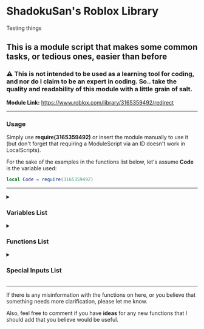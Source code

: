 # ShadokuSan's Roblox Library

Testing things

This is a module script that makes some common tasks, or tedious ones, easier than before
-

### :warning: **This is not intended to be used as a learning tool for coding, and nor do I claim to be an expert in coding. So.. take the quality and readability of this module with a little grain of salt.**

**Module Link:** <https://www.roblox.com/library/3165359492/redirect>
___

### **Usage**

Simply use **require(3165359492)** or insert the module manually to use it (but don't forget that requiring a ModuleScript via an ID doesn't work in LocalScripts).

For the sake of the examples in the functions list below, let's assume **Code** is the variable used:

```lua
local Code = require(3165359492)
```

___

<details><summary><h3>Variables List</h3></summary>

| Variable | Description |
| --- | --- |
| Script | Refers to the module's instance itself. |
| Warnings | Tied to the **Warnings** attribute to the module. This is used to give information in some scripts for potentially incorrect uses but is an instance that may be auto-corrected. |
| ManualErrors | Tied to the **ManualErrors** attribute to the module. Normally, this will insert errors in areas where incorrect usage of the module likely cannot be auto-corrected and tries to send a message that will try to make some sense of what went wrong. |
| Mods | Returns a dictionary of all module scripts you insert under this module. See [Mods](#mods) for more information.|
| Formulas | This is a table that hosts multiple semi-commonly used formulas, put into function form. See [Formulas](#formulas) for more information. |

### Mods

Returns a dictionary of all module scripts you insert under this module. For example, if you have a module named "SliderHandler" then you can reference it such as: `Code.Mods["SliderHandler]`; the name of the module itself is always used to be referenced.

### Formulas

This is a table that hosts multiple semi-commonly used formulas, put into function form. Followed by, `Code.Formulas.NameHere`

| Forumla Name | Format | Description |
| --- | --- | --- |
| GetAngleVector2 | GetAngleVector2(Position1: Vector2, Position2: Vector2) | Returns an angle where **Position1** points at **Position2**. |
| RayReflection | RayReflection (DirectionNormal: Vector3, SurfaceNormal: Vector3, Modifier: number?) | Returns a Vector3 direction/normal by taking the **DirectionNormal** and bouncing it off of the **SurfaceNormal**; angle depends on the **Modifier** which is defaulted at 2. |
| PythagoreanTheorem | PythagoreanTheorem(Number1: number, Number2: number) | Simply returns the result of √**Number1**<sup>2</sup> + **Number2**<sup>2</sup> |
| PointOnRay | PointOnRay(Point1: Vector3, Point2: Vector3, ReferencePoint: Vector3) | Returns a position by making a ray/line between **Point1** and **Point2**, then uses the **ReferencePoint** to find the closest position from said line. |
| Lerp | Lerp(Start: number, End: number, Alpha: number) | Returns the number between the **Start** and **End** based on the Alpha (between 0-1). |

#

</details>

<details><summary><h3>Functions List</h3></summary>

<details><summary>Create</summary>

**Aliases:** new

**Description:** Customized "Instance.new" function that allows you to edit multiple properties at once.

**Setup:** `Code.new("InstanceName", Parent, ParentFirst){Properties}`

**Returns:** The new Instance that was created.
| Variable | Type | Default | Description |
| --- | --- | --- | --- |
| InstanceName | string | nil | The ClassName of the instance you want to create. |
| Parent | Instance | nil | Where this instance will be parented under. Occurs after all other properties are set. |
| ParentFirst | boolean | false | Will set the parent before all other properties instead. |
| Properties | table | {} | The properties of the instance you're creating. |

This function hosts some special inputs<sub>*Not all may apply*</sub>. Make sure to check the [On Changing Values](#on-changing-values) section for details on how to use them.

### Usage Example

```lua
--Simply make a new part that will be parented to the workspace.
local Part = Code.new('Part',workspace){Name = "TestPart",Position = Vector3.new(0,5,6),Anchored = true}

--Another part is made, but is parented under the workspace before the properties are set.
local Part = Code.new('Part',workspace,true){Name = "TestPart",Position = Vector3.new(0,5,6),Anchored = true}

--Special Input: Same | We'll make this part have the reflectance and transparency property set to 0.5
local Part = Code.new("Part",workspace){Name = "TestPart",Same={0.5,"Transparency","Reflectance"}}
```

___
</details>

<details><summary>Change</summary>

**Description:** Change multiple properties of 1 or more Instances at once.

**Setup:** `Code.Change(Instances...){Properties}`

**Returns:** Nothing.
| Variable | Type | Default | Description |
| --- | --- | --- | --- |
| Instances | Instance / {Instance...} | nil | The instance(s) that you wish to edit. |
| Properties | table | {} | A dictionary of the properties/attributes of the instance(s) you're editing. |

This function hosts some special inputs<sub>*Not all may apply*</sub>. Make sure to check the [On Changing Values](#on-changing-values) section for details on how to use them.

### Usage Example

```lua
--Example 1:
Code.Change(Part){Color = Color3.new(1,5,2),CanCollide = false}
--Example 2:
Code.Change(BoolValue1,BoolValue2,BoolValue3){Value = false,Parent = workspace}
--Special Inputs 1:
Code.Change(BoolValue1,BoolValue2){Value = "not"}
    --Returns their opposite values for each one.
--Special Inputs 2:
Code.Change(NumberValue1,NumberValue2){Value = "+5"}
    --Adds 5 to each individual number value.
--Special Inputs 3:
Code.Change(NumberValue1,NumberValue2){Same={0.5,"Transparency","Reflectance"}}
    --Makes their transparency and reflectance values 0.5.
--Special Inputs 4:
Code.Change(PartTable){Position = "~0,5,0"}
    --Moves each part in your PartTable 5 studs up independent of each other.
--Special Inputs 5:
Code.Change(PartTable){CFrame = "~0,5,0"}
    --Moves each part in your PartTable 5 studs up relatively via CFrame:ToWorldSpace.
Code.Change(PartTable){CFrame = "@0,90,0"}
    --Rotates each part 90 degrees on the Y-axis.
Code.Change(PartTable){CFrame = "<0,5,0,0,90,0"}
    --Moves each part in your PartTable 5 studs up relatively via CFrame:ToWorldSpace, and then applies a 90 degree rotation on the Y-Axis. Using > will do the inverse order.
--Special Inputs 6:
function Func(Part)
return Part.CFrame:ToWorldSpace(CFrame.new(0,5,0))
end

Code.Change(PartTable){CFrame = Func}
    --Moves each part in your PartTable 5 studs up independently of each other and their rotation.
```

___
</details>

<details><summary>ChangeSame</summary>

**Aliases:** Change2

**Description:** Change multiple properties of 1 or more Instances to the same value (if possible).

**Setup:** `Code.ChangeSame(Value, Instances...){Properties}`

**Returns:** Nothing.
| Variable | Type | Default | Description |
| --- | --- | --- | --- |
| Value | Any | nil | The value that the Properties are being changed to (if possible). |
| Instances | Instance | nil | The Instance(s) that you're editing. |
| Properties | table | {} | A dictionary of the properties/attributes of the instance(s) you're editing. |

### Usage Example

```lua
--Example 1:
Code.ChangeSame(true,Part){"Massless","CanCollide"}
--Example 2:
Code.ChangeSame(true,Part1,Part2,Union1){"Massless","CanCollide"}
```

___
</details>

<details><summary>Clone</summary>

**Aliases:** Copy

**Description:** Clone an item and edit its properties at the same time.

**Setup:** `Code.Clone(Item, SameParent, ParentFirst){Properties}`

**Returns:** The clone of the instance.
| Variable | Type | Default | Description |
| --- | --- | --- | --- |
| Item | Instance | nil | The Instance that you wish to clone. |
| SameParent | boolean | false | Determines if the cloned instance is parented under the same parent as the original. |
| ParentFirst | boolean | false |  Determines if the cloned instance is parented before<sub>(true)</sub> the property changes or after.<sub>(false)</sub> Only takes effect if SameParent is set to true. |
| Properties | table | {} | The properties/attributes of the instance you're cloning; if you're changing any. |

This function hosts some special inputs<sub>*Not all may apply*</sub>. Make sure to check the [On Changing Values](#on-changing-values) section for details on how to use them.

### Usage Example

```lua
--Example 1: 
local Brick = Code.Clone(workspace.Brick,true){Name = "Cloned",Position = Vector3.new(0,10,0)}
--Example 2:
local Brick = Code.Clone(workspace.Brick){Name = "Cloned",Position = Vector3.new(0,10,0),Parent = workspace}
--Special Input: Same | We'll make this part be unanchored and noncollidable
local Brick = Code.Clone(workspace.Brick){Name = "Cloned",Same = {false,"Anchored","CanCollide"}}
```

___
</details>

<details><summary>Replace</summary>

**Description:** Replace an Instance by creating a new one or cloning another in its place.

**Setup:** `Code.Replace(Replacee, Replacement, SameParent, ParentFirst){Properties}`

**Returns:** The replacement instance.
| Variable | Type | Default | Description |
| --- | --- | --- | --- |
| Replacee | Instance | nil | The Instance that you wish to replace; gets destroyed in the process. |
| Replacement | Instance / string | nil | The Instance that you wish to clone or a string for the class that you want to create. |
| SameParent | boolean | false | Determines if the cloned instance is parented under the same parent as the original. |
| ParentFirst | boolean | false | Determines if the cloned instance is parented before<sub>(true)</sub> the property changes or after.<sub>(false)</sub> Only takes effect if SameParent is set to true. |
| Properties | table | {} | The properties/attributes of the instance you're using as the replacement; if you're changing any. |

This function hosts some special inputs<sub>*Not all may apply*</sub>. Make sure to check the [On Changing Values](#on-changing-values) section for details on how to use them.

### Usage Example

```lua
--Example 1: 
local Brick = Code.Replace(workspace.Brick1,workspace.Brick2,true){Name = "Brick3"}
    --Destroys Brick1, clones Brick2 and names it Brick3. Variable Brick becomes Brick3. Brick3 gets parented to the same parent as Brick1.
--Example 2:
local Brick = Code.Replace(workspace.Brick1,"Part"){Name = "Brick2",CFrame = workspace.Brick1.CFrame}
    --Destroys Brick1, makes a new part that gets named Brick2, and makes the CFrame the same.
```

___
</details>

<details><summary>Call</summary>

**Description:** Call multiple functions on a single instance at roughly the same time.

**Setup:** `Code.Call(Instance, Functions)`

**Returns:** All of the potential returns the functions may have given.
| Variable | Type | Default | Description |
| --- | --- | --- | --- |
| Instance | Instance | nil | The Instance that the functions are being called on. |
| Functions | table | {} | A list of functions and their accompanying parameters. |

### Usage Example

```lua
local Part1,Part2 = workspace.Part1,workspace.Part2
local Result,FullName = Code.Call(Part1,{CanCollideWith = {Part2},GetFullName = true})
--Result will be a boolean telling us if the 2 parts are able to interact with each other.
--FullName will fetch the full name of said part.
```

___
</details>

<details><summary>Destroy</summary>

**Aliases:** Null, Nullify

**Description:** Destroys a bunch of Instances at once.

**Setup:** `Code.Destroy(Instances...)`

**Returns:** Nothing.
| Variable | Type | Default | Description |
| --- | --- | --- | --- |
| Instances | Instance / {Instance...} | nil | The Instance(s) that you're deleting. |

### Usage Example

```lua
Code.Destroy(workspace.Brick1,workspace.Brick2,workspace.Brick3)
```

**Note:** Even if the item for some reason doesn't exist, it will not error and not stop the script it's used in.
___
</details>

<details><summary>Find</summary>

**Aliases:** Search

**Description:** Advanced Instance searcher.

**Setup:** `Code.Find(Instance, ReturnFirst, CheckDescendants, MaxAmount, FrameSpeed, IgnoreList){Properties}`

**Returns:**
| Variable | Type | Default | Description |
| --- | --- | --- | --- |
| Instance | Instance | nil | Where to look. |
| ReturnFirst | boolean | false | Returns the first instance it can find that matches. |
| CheckDescendants | boolean | false | If it will search all descendants like :GetAllDescendants() |
| MaxAmount | number | :infinity: | The number of instances you want to be returned (works only if ReturnFirst is false). |
| FrameSpeed | number | 0 | A delay between each item searched. Good if you're searching a lot of items and it tends to lag. |
| IgnoreList | table | {} |  An array of Instance(s) you want ignored, including its children. |
| Properties | table | {} | A dictionary of the properties/attributes of the instance(s) you’re looking for. |

This function hosts some special inputs<sub>*Not all may apply*</sub>. Make sure to check the [On Finding Values](#on-searching-values) section for details on how to use them.

### Usage Example

```lua
--Example 1:
local Get = Code.Find(workspace.Model,false,true){Name="Brick","Anchored"=true}
--Example 2:
local Get = Code.Find(workspace.Model,true){Name="Brick","Anchored"=true}
--Example 3:
local Get = Code.Find(workspace.Model,false,true,10,2){ClassName="Part"}
    --10 will return 10 items, or less if there aren't 10 that match all of the Properties.
    --1 means it'll search and add every found item every 2 frames.
--Special Inputs 1:
local Get = Code.Find(workspace.Model){Name="...Brick",Transparency="<1",Color="R"}
    --returns any parts that have names that end with "Brick",
    --has a transparency less than 1, and their Color value is dominantly red.
--Special Inputs 2:
local Get = Code.Find(workspace.Model){Name="Brick...",Reflectance=">=0.5",BrickColor="...red"}
    --returns any parts that have names that start with "Brick",
    --has their reflectance set to 0.5 or greater,
    --and their BrickColor is any BrickColor ending in "red".
--Special Inputs 3:
local Get = Code.Find(workspace.Model,false,true){IsA="BasePart"}
    --returns all instances that are classified as base parts.
--Special Inputs 4:
local Get = Code.Find(workspace.Model,false,true){Name={"Test1","Test2"}}
    --returns all parts that have their names as either Test1 or Test2.
--Special Inputs 5:
local Get = Code.Find(workspace,true,true){IsA="BasePart",IsPartOf={{"Folder",1}}}
    --returns the first BasePart it finds that is also the direct child of a Folder Instance.
    --Check the IsPartOf function of this module to see the general set-up.
--Special Inputs 6:
local Get = Code.Find(workspace.true,false){IsA="BasePart",["Position.X">="<10"}
    --returns all parts in the workspace with a position of X that is less than 10
--Special Inputs 7:
local Get = Code.Find(workspace.true,false){IsA="BasePart",Attribute={"Test",5}}
    --returns all parts in the workspace that has an attribute named "Test" that are also equal to 5
```

___
</details>

<details><summary>FindChange</summary>

**Description:** Combination of the Find and Change functions.

**Setup:** `Code.FindChange(Instance, ReturnFirst, CheckDescendants, MaxAmount, FrameSpeed, IgnoreList){HasProperties}{ChangeProperties}`

**Returns:** The Instances that were found and changed, or false if not.
| Variable | Type | Default | Description |
| --- | --- | --- | --- |
| Instance | Instance | nil | Where to look. |
| ReturnFirst | boolean | false | Returns the first instance it can find that matches. |
| CheckDescendants | boolean | false | If it will search all descendants like :GetAllDescendants() |
| MaxAmount | number | :infinity: | The number of instances you want to be returned (works only if ReturnFirst is false). |
| FrameSpeed | number | 0 | A delay between each item searched. Good if you're searching a lot of items and it tends to lag. |
| IgnoreList | table | {} |  An array of Instance(s) you want ignored, including its children. |
| HasProperties | table | {} | A dictionary of the properties/attributes of the instance(s) you’re looking for. |
| ChangeProperties | table | {} | A dictionary of the properties/attributes of the instance(s) you’re editing. |

This function hosts some special inputs<sub>*Not all may apply*</sub>. Make sure to check the [On Changing Values](#on-changing-values) and [On Finding Values](#on-searching-values) sections for details on how to use them.

### Usage Example

```lua
local Get = Code.FindChange(workspace,true,false){["Position.X"> = "<=-0.5"}{Material=Enum.Material.Neon}
print("Got:",Get)
--Will find parts that have a position value of X that is less than or equal to -0.5, then changes all of their materials to neon. Then returns a list of the changed parts.
```

___
</details>

<details><summary>FindDestroy</summary>

**Description:** Combination of the Find and Destroy functions.

**Setup:** `Code.FindDestroy(Instance, CheckDescendants, MaxAmount, FrameSpeed, IgnoreList){HasProperties}`

**Returns:** Nothing.
| Variable | Type | Default | Description |
| --- | --- | --- | --- |
| Instance | Instance | nil | Where to look. |
| CheckDescendants | boolean | false | If it will search all descendants like :GetAllDescendants() |
| MaxAmount | number | :infinity: | The number of instances you want to be destroyed. |
| FrameSpeed | number | 0 | A delay between each item searched. Good if you're searching a lot of items and it tends to lag. |
| IgnoreList | table | {} |  An array of Instance(s) you want ignored, including its children. |
| HasProperties | table | {} | A dictionary of the properties/attributes of the instance(s) you’re looking for. |

This function hosts some special inputs<sub>*Not all may apply*</sub>. Make sure to check the [On Finding Values](#on-searching-values) section for details on how to use them.

### Usage Example

```lua
Code.FindDestroy(workspace,false,5){["Position.X"> = "<1"}
--Will find the first 5 parts that have a position value of X that is less than 1, then destroys them.
```

___
</details>

<details><summary>FindAllChildren</summary>
**Aliases:** FindAll, FAC

**Description:** Acts like Instance:FindFirstChild() where you can search for multiple instances.

**Setup:** `Code.FindAllChildren(Instance, Recursive, Items...)`

**Returns:** The Instances that were found, or false if not.
| Variable | Type | Default | Description |
| --- | --- | --- | --- |
| Instance | Instance | nil | The Instance you'd like to search in. |
| Recursive | boolean | false | Whether or not the search should be conducted recursively. |
| Items | string | nil | A bunch of strings (for names) you'd like to search for. |

### Usage Example

```lua
--Example 1:
local PartA,PartB,PartC = Code.FindAllChildren(workspace,false,"PartA","PartB","PartC")
--Will return either the Instances that has those names or false if not.
--Could look like: PartA, false, PartC if there is no PartB

--Example 2:
local Mesh,Texture = Code.FindAllChildren(workspace,false,"PartA.Mesh","PartB.Texture")
--Is capable of searching through multiple instances downwards.

--Example 3:
local PartA,PartB,PartC = Code.FindAllChildren(workspace,true,"PartA","PartB","PartC")
--Will return the instances if they exist anywhere in the game under workspace.
```

___
</details>

<details><summary>IsPartOf</summary>

**Description:** Checks if an Instance is a descendant of another Instance or of a certain type of Instance.

**Setup:** `Code.IsPartOf(Instance, Tuple, MaxReturn)`

**Returns:** The Instance that was found, or `nil` if it managed to hit **game** before finding anything or couldn't be found within the max amount of parents requested by the Number value.
| Variable | Type | Default | Description |
| --- | --- | --- | --- |
| Instance | Instance | nil | The instance you want to check if it's a part of something. |
| Tuple | Instance / string | nil | The ClassName or Instance you're looking for. |
| MaxReturn | number | :infinity: | The amount of parents it will check. |

### Usage Example

```lua
--Let's assume you set the Part variable already.
local PartInFolder = Code.IsPartOf(Part,"Folder")
--Will return either the Folder Instance we're looking for if it exists or nil if it doesn't.
--Let's assume you already have Part1 and Part2 set.
local Partception = Code.IsPartOf(Part1,Part2,2)
--Will return the 2nd part if Part1 is no more than 2 descendants down, otherwise nil.
```

___
</details>

<details><summary>GetPartOf</summary>

**Description:** Fetches a property from an array of instances.

**Setup:** `Code.GetPartOf(Instances, Property)`

**Returns:** A table of the given property.
| Variable | Type | Default | Description |
| --- | --- | --- | --- |
| Instances | {Instance...} | {} | An array of Instances you want to check through. |
| Property | string | nil | The property you want returned. Can also be set to return a secondary value if one exists (like Vector3 with X,Y or Z). |

### Usage Example

```lua
--Example 1: Let's assume Parts is a folder under the workspace holding some bricks.
local Transparencies = Code.GetPartOf(Parts:GetChildren(),"Transparency")
print(unpack(Transparencies))

--Example 2: Let's fetch all of the Y positions of each part now.
local Y = Code.GetPartOf(Parts:GetChildren(),"Position.Y")
print(unpack(Y))
```

___
</details>

<details><summary>WaitForPath</summary>

**Aliases:** WaitForDescendants, WFP

**Description:** [A solution to checking in long paths without needing the overuse of :WaitForChild a dozen times.](https://devforum.roblox.com/t/554586)

**Setup:** `Code.WaitForPath(Instance, MaxWaitTime, Path)`

**Returns:** The Instance(s) you're looking for, or false if you exceed the maximum wait time and found nothing.
| Variable | Type | Default | Description |
| --- | --- | --- | --- |
| Instance | Instance | nil | Where the search will start. |
| MaxWaitTime | number | 20 | The maximum wait time. |
| Path | string | nil | The path you're looking down. |

**Note:**
If before the name of the variable an ```*asterisk``` is placed anywhere in the sequence, that found instance will also be returned.

### Usage Example

```lua
--Let's assume that this is a LocalScript for some UI.
local UI = script.Parent
local Button = Code.WaitForPath(UI,20,"MainFrame.Something.SomethingElse.Button1")
--Will return "Button1" that would be down the path MainFrame.Something.SomethingElse

--If we also wanted to save MainFrame but don't want to repeat it:
local MainFrame,Button = Code.WaitForPath(UI,20,"*MainFrame.Something.SomethingElse.Button1")
--The asterisk before the name tells the function to also save that instance.
```

___
</details>

<details><summary>WaitForChildren</summary>

**Aliases:** WFC

**Description:** Allows you to call :WaitForChild() on multiple Instances under the same parent at the same time.

**Setup:** `Code.WaitForChildren(Instance, MaxWait, Items...)`

**Returns:** The Instance(s) you're looking for. Will return false for each Instance that fails to be found within the time you set.
| Variable | Type | Default | Description |
| --- | --- | --- | --- |
| Instance | Instance | nil | Where to look. |
| MaxWait | number | 20 | The maximum time allowed to wait on an Instance. |
| Items | string | nil | The items you would like to search for. |

**Note:**
If before the name of the variable an ```*asterisk``` is placed anywhere in the sequence, that found instance will also be returned.

### Usage Example

```lua
----Example 1
--Let's assume that this is a LocalScript for some UI.
local UI = script.Parent
local Frame1,Frame2,Button = Code.WaitForChildren(UI,10,"Frame1","Frame2","Button")
    --Will return the Instances that are within the UI, or false for each Instance
    --that cannot be found within 10 seconds.

----Example 2
local TextureA,TextureB = Code.WFC(workspace,10,"Brick1.Decal","Brick2.Texture")
    --Will return the decal/texture found, or false if not there.

----Example 3
local Brick1,TextureA,TextureB = Code.WFC(workspace,10,"*Brick1.Decal","Brick2.Texture")
    --Will return the first brick, then the decal/texture found, or false if not there.
```

___
</details>

<details><summary>Fetch</summary>

**Description:** Fetches multiple properties/values from an instance/table.

**Setup:** `Code.Fetch(Input, Variables...)`

**Returns:** The variable(s) you're looking for. If the variable cannot be found or is equal to `nil` then it will be overlooked.
| Variable | Type | Default | Description |
| --- | --- | --- | --- |
| Input | Instance / Dictionary | nil | What should be searched through. Anything that has a variable attached to it should work. |
| Variables | string | nil | To be fetched from the input. |

**Note:**
If a property is followed by ` > ` then it will search inside this property instead. Must have a space before and after this symbol.

If after a `>` there are any commas, these will be taken into consideration separately.

### Usage Example

```lua
----Example 1
local Color,Size = Code.Fetch(workspace.Baseplate,"Color","Size")
    --Can be followed by as many variables as necessary as long as the input actually has these things.

----Example 2
local Color,SizeX,SizeY,SizeZ = Code.Fetch(workspace.Baseplate,"Color","Size > X,Y,Z")
    --Will return each size axis after getting the part's color.
```

___
</details>

<details><summary>PositiveNegative</summary>

**Aliases:** PN

**Description:** Returns a 50/50 chance for a number being positive or negative.

**Setup:** `Code.PN(Number)`

**Returns:** The number generated, or ±1 if no number was set.
| Variable | Type | Default | Description |
| --- | --- | --- | --- |
| Number | number | 1 | The number that's being randomized. |

### Usage Example

```lua
--Example 1:
local Number = Code.PN(5)   --Returns either 5 or -5
--Example 2:
local Number = Code.PN()   --Returns either 1 or -1
```

___
</details>

<details><summary>Random</summary>

**Aliases:** Rando

**Description:** Selects at random whatever you put in the list.

**Setup:** `Code.Rando(Items...)`

**Returns:** One of the items you put in the list at random.
| Variable | Type | Default | Description |
| --- | --- | --- | --- |
| Items | Any | nil | The items you wish to input. Can be anything, really. |

### Usage Example

```lua
--Example 1:
local Number = Code.Rando(1,10,30,-6,1000)
--Example 2:
local Chosen = Code.Rando("Hello, world!",96,workspace.Brick)
```

___
</details>

<details><summary>Service</summary>

**Description:** Fetches one or more services.

**Setup:** `Code.Service(Service...)`

**Returns:** The service(s) that you requested.
| Variable | Type | Default | Description |
| --- | --- | --- | --- |
| Service | string | nil | The service(s) in which you'd like to fetch. |

### Usage Example

```lua
--Example 1:
local TS = Code.Service'TweenService'
--Example 2:
local TS,RS,SSS = Code.Service('TweenService','RunService','ServerScriptService')
```

___
</details>

<details><summary>Tween</summary>

**Description:** A simplified method of making a tween.

**Setup:** `Code.Tween(Instance){Time, Style, Direction, Repeat, Reverses, Delay}{Properties}`

**Returns:** The Tween you've created.
| Variable | Type | Default | Description |
| --- | --- | --- | --- |
| Instance | Instance | nil | The Instance in which you wish to tween. |
| Time | number | 1 | How long it takes the tween to complete. |
| Style | Enum / number / string | Linear | The EasingStyle of the tween. |
| Direction | Enum / number / string | InOut | The EasingDirection of the tween. |
| Repeat | number | 0 | How many times the tween will repeat. |
| Reverses | boolean | false | Determines if the tween will do the inverse after finishing. |
| Delay | number | 0 | The amount of time that elapses before tween starts in seconds. |
| Properties | table | {} | The properties that are being changed by the tween. Generally numerical. |

This function hosts some special inputs<sub>*Not all may apply*</sub>. Make sure to check the [On Changing Values](#on-changing-values) section for details on how to use them.

### Usage Example

```lua
local Tween = Code.Tween(script.Parent){1,"Bounce","Out",1,true,0.5}{Position=script.Parent.Position+Vector3.new(0,3,0)}
Tween:Play()
```

___
</details>

<details><summary>Tweens</summary>

**Description:** A method for making multiple tweens of the same or similar items.

**Setup:** `Code.Tweens(Instances...){Time, Style, Direction, Repeat, Reverses, Delay}{Properties}`

**Returns:** Nothing.
| Variable | Type | Default | Description |
| --- | --- | --- | --- |
| Instances | Instance | nil | The Instances in which you wish to tween. |
| Time | number | 1 | How long it takes the tween to complete. |
| Style | Enum / number / string | Linear | The EasingStyle of the tween. |
| Direction | Enum / number / string | InOut | The EasingDirection of the tween. |
| Repeat | number | 0 | How many times the tween will repeat. |
| Reverses | boolean | false | Determines if the tween will do the inverse after finishing. |
| Delay | number | 0 | The amount of time that elapses before tween starts in seconds. |
| Properties | table | {} | The properties that are being changed by the tween. Generally numerical. |

This function hosts some special inputs<sub>*Not all may apply*</sub>. Make sure to check the [On Changing Values](#on-changing-values) section for details on how to use them.

### Usage Example

```lua
local Part1,Part2 = workspace.Part1,workspace.Part2
Code.Tweens(Part1,Part2){1,"Bounce","Out",1,true,0.5}{Position=Vector3.new(0,5,0)}
```

**Note:** This auto-plays all of the tweens made. I intended it to return each tween individually similarly to the Service function, but something ROBLOX-side seems to be preventing this from working as of this update.
___
</details>

<details><summary>⚠ TweenSequence</summary>

:warning: This is experimental, and may cause poor performance if used too sparingly!

**Description:** An experimental method to tween what was previously untweenable.

**Setup:** `Code.TweenSequence(Instances...){Time, Style, Direction, Repeat, Reverses, Delay}{Properties}`

**Returns:** A special tween-base made via metatables. Should be able to work just like a normal Tween with the same functions and variables. This includes a new function: **Tween:Destroy()** since this works in a specific way, if you want to clean up a bit, I recommend you use this when not needed anymore.
| Variable | Type | Default | Description |
| --- | --- | --- | --- |
| Instances | Instance | nil | The Instances in which you wish to tween. |
| Time | number | 1 | How long it takes the tween to complete. |
| Style | Enum / number / string | Linear | The EasingStyle of the tween. |
| Direction | Enum / number / string | InOut | The EasingDirection of the tween. |
| Repeat | number | 0 | How many times the tween will repeat. |
| Reverses | boolean | false | Determines if the tween will do the inverse after finishing. |
| Delay | number | 0 | The amount of time that elapses before tween starts in seconds. |
| Properties | table | {} | The properties that are being changed by the tween. In this case, restricted. |

## **What can be tweened currently**

### ColorSequence

If the start and end sequences have differing number keypoints, 2 new sequences will be created with some "ghost keypoints" in the middle to still generally reflect what the start and end should look like. Then, when tweening, each color's keypoint is lerped over each other to give a fading effect.

If the number of keypoints remains the same and the start of the property name has a tilde (**~**), then it will attempt to also tween the time position of the keypoints between the start and end points, giving a sliding effect on top of the color changing effect.

### NumberSequence

Works largely similar to ColorSequence, but instead with colors it deals in numbers and envelopes. The tilde rule also applies here.

### Usage Example

```lua
----Example 1
local Beam = workspace.Part1.Beam
local ChangeTo = ColorSequence.new{
 ColorSequenceKeypoint.new(0,Color3.fromRGB(0, 0, 0)),
 ColorSequenceKeypoint.new(0.25,Color3.fromRGB(255, 0, 0)),
 ColorSequenceKeypoint.new(0.5,Color3.fromRGB(0, 255, 0)),
 ColorSequenceKeypoint.new(0.75,Color3.fromRGB(0, 0, 255)),
 ColorSequenceKeypoint.new(1,Color3.fromRGB(0, 0, 0))}

local Tween = Code.TweenSequence(Beam){1,"Linear","InOut",2,true,0.5}{Color = ChangeTo}
Tween:Play()
--Should tween any beam's colors to look a bit rainbow-like, reverts back, and does this a couple of times.

----Example 2
local ParticleEmitter = workspace.Part5.ParticleEmitter
local ChangeTo = NumberSequence.new{
 NumberSequenceKeypoint.new(0,1),
 NumberSequenceKeypoint.new(0.349,3.39,1.58),
 NumberSequenceKeypoint.new(1,1)}

local Tween = Code.TweenSequence(ParticleEmitter){1,"Linear","InOut",2,true,0.5}{["~Size"> = ChangeTo}
Tween:Play()
Tween.Completed:Wait()
print("Demo finished!")
--Should tween a particle emitter's size, sliding the values if the initial NumberSequence is also 3 keypoints.
```

___
</details>

<details><summary>Tabs</summary>

**Description:** Combines Tables or otherwise into 1 table.

**Setup:** `Code.Tabs(Any)`

**Returns:** The new table with everything inside.
| Variable | Type | Default | Description |
| --- | --- | --- | --- |
| Any | Any | {} | An array of anything you want to combine. Tables, Strings, Instances, etc. |

### Usage Example

```lua
--Example 1:
local Tab1,Tab2 = {1,3,5},{2,4,6}
local Tab3 = Code.Tabs(Tab1,Tab2)

print(unpack(Tab3)) --1 3 5 2 4 6
--Example 2:
local Tab = {1,2,3,4}
local Tab2 = Code.Tabs("Hi",false,workspace,Tab,"Test")
print(unpack(Tab2)) --Hi false Workspace 1 2 3 4 Test
```

___
</details>

<details><summary>TabClone</summary>

**Description:** Clones a table.

**Setup:** `Code.TabClone(Table)`

**Returns:** The new cloned table.
| Variable | Type | Default | Description |
| --- | --- | --- | --- |
| Table | table | nil | The table you want to clone. |

### Usage Example

```lua
local Tab1 = {1,2,3,"a","b","c"}
local Tab2 = Code.TabClone(Tab1)
print(Tab1==Tab2) --false
```

___
</details>

<details><summary>MassConnect</summary>

**Description:** A quick method for connecting multiple events and instances simultaneously.

**Setup:** `Code.MassConnect(Instances, Events, Function)`

**Returns:** An array of every new connection made.
| Variable | Type | Default | Description |
| --- | --- | --- | --- |
| Instances | table | {} | An array of Instances you'd like to connect. |
| Events | table | {} | An array of events of the Instances you'd like to have connected. |
| Function | Function | nil | The function you'd like to be connected to the event(s). |

**Note:**
Function will always use 2 variables at the start: The Instance connected, and a string of the Event connected. After that, every variable that would be ordinarily returned via the event.
Format it as so:

```lua
function TestFunction(Instance,Event,...)
--Instance being the instance.
--Event is a string of the event you chose to connect.
local VarA,VarB,VarC,etc = ...
--or
local Variables = {...}
end
```

### Usage Example

```lua
--Let's assume this is a normal script, and Parts is a folder in the workspace that contains a few blocks.
function Reader(Part,Event,...)
    if Event=="Changed" then
    print(Part.Name,"was changed! Changed:",...)
    elseif Event=="Touched" then
    print(Part.Name,"was touched! Part that hit it:",...)
    end
end

Code.MassConnect(Parts:GetChildren(),{"Touched","Changed"},Reader)
```

___
</details>

<details><summary>MassDisconnect</summary>

**Description:** Disconnects a bunch of connections.

**Setup:** `Code.MassDisconnect(Connections)`

**Returns:** Nothing.
| Variable | Type | Default | Description |
| --- | --- | --- | --- |
| Connections | table | {} | An array of Connections that you'd like to sever. |

**Note:**
:warning: It's best to use this after using **MassConnect** when you don't need the connections any more.

### Usage Example

```lua
--Let's assume this is a normal script, and Parts is a folder in the workspace that contains a few blocks.
function Reader(Part,Event,...)
    if Event=="Changed" then
    print(Part.Name,"was changed! Changed:",...)
    elseif Event=="Touched" then
    print(Part.Name,"was touched! Part that hit it:",...)
    end
end

local Connections = Code.MassConnect(Parts:GetChildren(),{"Touched","Changed"},Reader)

task.wait(10)

Connections = Code.MassDisconnect(Connections)
--Every connection will be gone, and so is the reference to them.
```

___
</details>

<details><summary>Match</summary>

**Description:** A simple replacement for using multiple "or" statements on the same variable.

**Setup:** `Code.Match(Main, Variables...)`

**Returns:** A boolean value; true if the Main variable matches any of the subsequent variables or false if not.
| Variable | Type | Default | Description |
| --- | --- | --- | --- |
| Main | Any | nil | The variable you're reading off of. |
| Variables | Any | nil | The variables you'd like to compare it to. |

### Usage Example

```lua
--Let's assume Part is the variable set to a part under the workspace.

if Code.Match(Part.Transparency,0,0.5,1)  then
--This part of the code runs if the part's transparency is either 0, 0.5, or 1.
else
--Otherwise...
end
```

___
</details>

<details><summary>AllMatch</summary>

**Description:** A simple replacement for checking if all variables must equal the same thing.

**Setup:** `Code.AllMatch(MatchMe, Variables...)`

**Returns:** A boolean value; true if the following variables all match the MatchMe variable or false if not.
| Variable | Type | Default | Description |
| --- | --- | --- | --- |
| MatchMe | Any | nil | The variable you want the rest to match. |
| Variables | Any | nil | The variables you'd like to compare it to. |

### Usage Example

```lua
local Result = Code.AllMatch(1,2,3,1)
--Result would be false since they all need to equal the first variable (1).
local Result = Code.AllMatch(1,1,1,1)
--Result would be true.
```

___
</details>

<details><summary>WaitOn</summary>

**Description:** Can wait on multiple occasions, but will resume as soon as 1 of them is met.

**Setup:** `Code.WaitOn(Variant...)`

**Returns:** The method that prevailed (only really applicable for those who understand in the case of an event being returned).
| Variable | Type | Default | Description |
| --- | --- | --- | --- |
| Variant | Number / Signal / Function / Table | nil | The method of waiting you'd like to input |

**Note:**
Variant can be presented as any of the following:
♦ Number: The number of seconds you'd like to wait. Same as **wait(Number)**.
♦ Signal: An event such as **Instance.Changed**.
♦ Function: Your own method of waiting, I suppose. A function.
♦ Table {Name,Signal}: Name is a string that you'd want to be returned, and Signal is an event or function. Makes for easier identification.

### Usage Example

```lua
--Let's assume Part is the variable set to a part under workspace, and we want to wait till it gets changed at all, but we don't want to wait more than 10 seconds for that to happen.
Code.WaitOn(10,Part.Changed)
--However, if we want to wait on a specific property (Transparency in this case)...
Code.WaitOn(10,Part:GetPropertyChangedSignal("Transparency"))
--If we're using multiple of the same Events, we're gonna want to be able to tell the difference between them
Code.WaitOn({"Part1",Part1.Part:GetPropertyChangedSignal("Transparency")},{"Part2",Part2.Part:GetPropertyChangedSignal("Transparency")})
    --returns the string "Part1" if Part1's transparency changes, or "Part2" if Part2's transparency changes.
```

___
</details>

<details><summary>Require</summary>

**Description:** Requires multiple modules at once.

**Setup:** `Code.Require(Modules...)`

**Returns:** The modules you wanted to fetch.
| Variable | Type | Default | Description |
| --- | --- | --- | --- |
| Modules | ModuleScript | nil | The module(s) you'd like to require. |

### Usage Example

```lua
local A,B,C = Code.Require(ModuleA,ModuleB,ModuleC)
```

___
</details>

<details><summary>Make</summary>

**Description:** Quickly make multiple of the same thing.

**Setup:** `Code.Make(Data, Amount, SameTable)`

**Returns:** The data you've copied.
| Variable | Type | Default | Description |
| --- | --- | --- | --- |
| Data | Any | nil | The number, string, vector3, etc that you're copying. |
| Amount | number | 0 | How many times it will copy. |
| SameTable | boolean | false | Only applicable if the Data is a table. Determines if the returned tables are all the same connected one or just copies. |

### Usage Example

```lua
----Example 1 (any data):
local A,B,C = Code.Make("Test",3)
print(A,B,C) --Test, Test, Test
----Example 2 (connected tables):
local Tab = {"A","b"}
local T1,T2 = Code.Make(Tab,2,true)
print(T1==T2) --true
----Example 2 (unconnected tables):
local Tab = {"A","b"}
local T1,T2 = Code.Make(Tab,2)
print(T1==T2) --false
```

___
</details>

<details><summary>Plugin_Settings</summary>

**Description:** Fetches plugin settings. For Plugins only.

**Setup:** `Code.Plugin_Settings(Plugin, Setting...)`

**Returns:** The setting(s) you wanted to fetch or their defaults if they didn't exist.
| Variable | Type | Default | Description |
| --- | --- | --- | --- |
| Plugin | plugin | nil | Simply pass the plugin variable through. |
| Setting | {Type, Default} | nil | The setting(s) that you're trying to fetch. |

**Note:**
The Setting table must be set up as:
♦ **Type:** The name you want to set/fetch the setting from in string form.
♦ **Default:** If the setting could not be found, this is what it will be defaulted to instead.

### Usage Example

```lua
local SettingA,SettingB = Code.Plugin_Settings(plugin,{"Color",Color3.new(1,1,1)},{"Word","Hello!"})
-- If either SettingA or B did not exist, the setting for their 1st value in the table, it would be set to the 2nd value in the pair.
```

___
</details>

<details><summary>Plugin_Widget</summary>

**Description:** A simplified method of making a plugin widget. For Plugins only.

**Setup:** `Code.Plugin_Widget(Plugin, Identifier, DisplayName){InitialDockState, InitialEnabled, RestoreOverride, SizeX, SizeY, SizeMinimumX, SizeMinimumY}`

**Returns:** The widget you've created.
| Variable | Type | Default | Description |
| --- | --- | --- | --- |
| Plugin | plugin | nil | Simply pass the plugin variable through. |
| Identifier | string | nil | The plugin widget's ID. |
| DisplayName | string | nil | The name shown on the widget window. |
| InitialDockState | Enum / string / number | Float | Initial dock state. |
| InitialEnabled | boolean | true | If the widget is visible upon being made. |
| RestoreOverride | boolean | false | If true, the value of **InitialEnabled** will override the previously saved enabled state. |
| SizeX | number | 200 | Initial width of the widget window. |
| SizeY | number | 300 | Initial height of the widget window. |
| SizeMinimumX | number | 150 | Minimum width of the widget window. |
| SizeMinimumY | number | 150 | Minimum heightof the widget window. |

### Usage Example

```lua
local Widget = Code.Plugin_Widget(plugin,"TestWidget","Test Widget"){"Float",true,false,200,300,150,150}
-- Creating a basic test widget with basically the default values in place.
```

___
</details>

<details><summary>SetAttributes</summary>

**Aliases:** SetAtt, SetAtts

**Description:** Sets multiple attributes at once.

**Setup:** `Code.SetAttributes(Instance, Table)`

**Returns:** Nothing.
| Variable | Type | Default | Description |
| --- | --- | --- | --- |
| Instance | Instance | nil | The Instance that you'd like to add an attribute on to. |
| Table | table | nil | A table listing the new attributes and their values. |

### Usage Example

```lua
local Part = workspace.Brick
Code.SetAttributes(Part,{TestString="String!",TestNumber=5,TestBoolean=false})
```

___
</details>

<details><summary>GetAttributes</summary>

**Aliases:** GetAtt, GetAtts

**Description:** Gets multiple specific attributes at once (in order).

**Setup:** `Code.GetAttributes(Instance, AutoMake, Attribute...)`

**Returns:** The attribute's value or **false** if none exists.
| Variable | Type | Default | Description |
| --- | --- | --- | --- |
| Instance | Instance | nil | The Instance that you'd like to find the attribute of. |
| AutoMake | boolean | true | If Attribute is a table input and if the attribute is missing, automatically create one and return its value. |
| Attribute | string / table | nil | The attribute(s) you want to fetch. |

**Notes:**
AutoMake can be skipped over.

Attribute's table is meant to be set up as follows: `{Name, Preset}`
♦ Name: The name of the attribute.
♦ Preset: The default value of the attribute if it doesn't yet exist.
If you're using the table variant, if there is a found attribute that does not match the type/typeof the preset, then the preset will be used instead.

### Usage Example

```lua
----Example 1
local Part = workspace.Brick
Code.SetAttributes(Part,{TestString="String!",TestNumber=5,TestBoolean=true})
local A,B,C,D = Code.GetAttributes(Part,"TestNumber","TestString","TestBrick","TestBoolean")
--A would be 5
--B would be "String!"
--C would be false since there is no match
--D would be true

----Example 2
local Part = workspace.Brick
local A,B = Code.GetAttributes(Part,{"TestNumber",5},"TestString")
--A would be 5 if there wasn't one already set
--B would be false assuming one wasn't there

----Example 3
local Part = workspace.Brick
local A,B = Code.GetAttributes(Part,false,{"TestNumber",5},"TestString")
--A would be false if it doesn't already exist since the AutoMake variable was set to false
--B would be false assuming one wasn't there
```

___
</details>

<details><summary>ClearAttributes</summary>

**Aliases:** ClearAtt, ClearAtts, NoAtt

**Description:** Clears multiple attributes at once.

**Setup:** `Code.ClearAttributes(Instance, Attribute...)`

**Returns:** Nothing.
| Variable | Type | Default | Description |
| --- | --- | --- | --- |
| Instance | Instance | nil | The Instance that you'd like to clean up. |
| Attribute | string / nil | nil |  |

### Usage Example

```lua
----Taking from the "SetAttributes" example above:
--Clearing specific ones:
local Part = workspace.Brick
Code.SetAttributes(Part,{TestString="String!",TestNumber=5,TestBoolean=false})
wait(5)
Code.ClearAttributes(Part,"TestString","TestBoolean") --in this case, TestNumber remains
--Clearing all:
local Part = workspace.Brick
Code.SetAttributes(Part,{TestString="String!",TestNumber=5,TestBoolean=false})
wait(5)
Code.ClearAttributes(Part) --in this case, none remains
```
</details>

#

</details>

<details><summary><h3>Special Inputs List</h3></summary>

This list is specifically for the functions where changing the properties of an Instance is possible.

### On Changing Values

| Name | Type | Effects | Description | Example |
| --- | --- | --- | --- | --- |
| Same# | Property Name | Any | Allows you to set multiple properties to the same value. Provide a table where the first entry is the value you want to be set, then each subsequent entry is a string that is the name of the property you want to change. As long as the **#** at the end is a different number, you can use this as many times as necessary. | {Same1 = {true, "Anchored", "CanCollide"}, Same2 = {false,"CastShadow", "Locked"}} |
| Sides | Property Name | Surfaces | Changes all of the sides for BaseParts at the same time. | {Sides = "Smooth"} |
| "nil" | Value | ObjectValues | Allows you to set a property to `nil` where applicable. | {Adornee = "nil"} |
| "+#" | Value | Numbers | Adds the number **#** to the original value being changed. | {Value = "+0.5"} |
| "-#" | Value | Numbers | Subtracts the number **#** to the original value being changed. | {Value = "-0.5"} |
| "*#" | Value | Numbers | Multiplies the number **#** with the original value being changed. | {Value = "*2"} |
| "/#" | Value | Numbers | Divides the number **#** from the original value being changed. | {Value = "/2"} |
| "^#" | Value | Numbers | Sets the original value to the power of number **#**. | {Value = "^2"} |
| "sqrt" | Value | Numbers | Returns the square root of the number being changed. | {Value = "sqrt"} |
| "negate" | Value | Numbers | Basically inverts the number from negative/positive to the other. | {Value = "negate"} |
| "not" | Value | Booleans | Returns the opposite boolean value. | {Value = "not"} |
| Function | Value | Any | Inputs a function to return a value of your choosing. The first/only value of the function is always the Instance being changed. | See [Expanded Examples](#expanded-examples) for this instance. |
| "~X,Y,Z" | Value | Vector3 | Changes the Vector3 relative to its current value. The **X**, **Y**, and **Z** variables are the X,Y, and Z of the Vector3 Value. No spaces should be present in here. | {Position = "~0,5,0"} |
| **"~#,#,#"** | Value | CFrame | Translates as ToWorldSpace(CFrame). | {CFrame = "~0,0,-5"} |
| **"@#,#,#"** | Value | CFrame | Translates as CFrame*CFrame.fromEulerAnglesXYZ(#,#,#). Automatically converted to math.rad(#). | {CFrame = "@90,0,45"} |
| **"<#,#,#,#,#,#"** | Value | CFrame | Basically acts as the **~** and then applies the **@** changes. First three #'s affect the movement and the other three affect the rotation. | {CFrame = "<0,5,0,0,45,0"} |
| **">#,#,#,#,#,#"** | Value | CFrame | Basically acts as the **@** and then applies the **~** changes. First three #'s affect the movement and the other three affect the rotation. | {CFrame = ">0,5,0,0,45,0"} |

### Expanded Examples

```lua
--Function
--Moves each part in your PartTable 5 studs up independently of each other and their rotation.
function Func(Part)
return Part.CFrame:ToWorldSpace(CFrame.new(0,5,0))
end

Code.Change(PartTable){CFrame = Func}
```

### On Searching Values

| Name | Type | Effects | Description | Example |
| --- | --- | --- | --- | --- |
| IsA | Property Name | Instances | Works just like **Part:IsA("BasePart"). | {IsA = "BasePart"} |
| IsPartOf | Property Name | Instances | Works with this module's **IsPartOf** function, though requires a slightly different setup. | See [Expanded Examples](#expanded-examples-1) for this instance. |
| Attribute | Property Name | Instances | Looks for 1 attribute to match to. | {Attribute = {"Attribute Name", DesiredValue} |
| ">#" | Value | Numbers | Detects anything greater than the **#** in its place. | {Transparency = ">0.5"} |
| ">=#" | Value | Numbers | Detects anything greater or equal to the **#** in its place. | {Transparency = ">=0.5"} |
| "<#" | Value | Numbers | Detects anything lower than the **#** in its place. | {Transparency = "<0.5"} |
| "<=#" | Value | Numbers | Detects anything lower or equal to the **#** in its place. | {Transparency = "<=0.5"} |
| ...String | Value | Strings | Checks if the desired String is at the end of the value. | {Name = "...Brick"} |
| String... | Value | Strings | Checks if the desired String is at the start of the value.  | {Name = "Brick..."}  |
| ...String... | Value | Strings | Checks if the desired String is anywhere inside of the value.  | {Name = "...Brick..."}  |
| "R" | Value | Color3 | Checks if the **R** value is greater than **B** and **G** . | {Color = "R"} |
| "G" | Value | Color3 | Checks if the **G** value is greater than **R** and **B** . | {Color = "G"} |
| "B" | Value | Color3 | Checks if the **B** value is greater than **R** and **G** . | {Color = "B"} |
| "RG" | Value | Color3 | Checks if the color is more **yellow** than **blue** . | {Color = "RG"} |
| "GB" | Value | Color3 | Checks if the color is more **cyan** than **red** . | {Color = "GB"} |
| "RB" | Value | Color3 | Checks if the color is more **purple** than **green** . | {Color = "RB"} |
| "...Name" | Value | BrickColor | Checks if the name of the **BrickColor** ends with your input. | {BrickColor = "...red"} |
| {Value,Value... etc} | Value | Any | You can now set each property to equal a table of values. Basically: If property equals this, or this, or this… etc. | {Transparency = {0, 0.5, 1}} |

### Expanded Examples

```lua
--IsPartOf 
--Returns the first BasePart it finds that is also the direct child of a Folder Instance.
--Check the IsPartOf function of this module to see the general set-up.
local Get = Code.Find(workspace,true,true){IsA="BasePart",IsPartOf={{"Folder",1}}}

```

</details>

___
If there is any misinformation with the functions on here, or you believe that something needs more clarification, please let me know.

Also, feel free to comment if you have **ideas** for any new functions that I should add that you believe would be useful.
